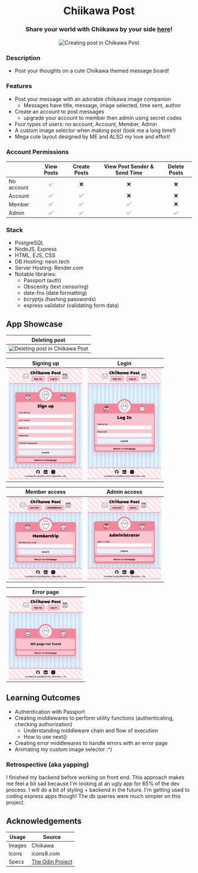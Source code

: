 <h1 align="center">Chiikawa Post</h1>
<h3 align="center">Share your world with Chiikawa by your side <a href='' target="_blank">here</a>!</h3>
<p align="center">
    <img align="center" width="500px" alt="Creating post in Chiikawa Post" src="./readme/post.gif">
</p>

### Description

- Post your thoughts on a cute Chiikawa themed message board!

### Features

- Post your message with an adorable chiikawa image companion
    - Messages have title, message, image selected, time sent, author
- Create an account to post messages
    - upgrade your account to member then admin using secret codes
- Four types of users: no account, Account, Member, Admin
- A custom image selector when making post (took me a long time!)
- Mega cute layout designed by ME and ALSO my love and effort!

### Account Permissions

|              |  View Posts  |  Create Posts  |  View Post Sender & Send Time  |  Delete Posts  |
|  ----------  |  :--------:  |  :----------:  |  :--------------------------:  |  :----------:  |
|  No account  |      ✅      |       ❌       |               ❌               |       ❌       |
|  Account     |      ✅      |       ✅       |               ❌               |       ❌       |
|  Member      |      ✅      |       ✅       |               ✅               |       ❌       |
|  Admin       |      ✅      |       ✅       |               ✅               |       ✅       |

### Stack

-   PostgreSQL
-   NodeJS, Express
-   HTML, EJS, CSS
-   DB Hosting: neon.tech
-   Server Hosting: Render.com
-   Notable libraries: 
    - Passport (auth)
    - Obscenity (text censoring)
    - date-fns (date formatting)
    - bcryptjs (hashing passwords)
    - express validator (validating form data)

## App Showcase

|  Deleting post   | 
|  --------------  | 
| <img width="400px" alt="Deleting post in Chiikawa Post" src="./readme/delete.gif"> | 

|  Signing up  |  Login  |
|  ----------  |  -----  | 
| <img width="200px" alt="Sign up form" src="./readme/sign-up.png"> | <img width="200px" alt="Login form" src="./readme/login.png"> |

|  Member access  |  Admin access  | 
|  -------------  |  ------------  | 
| <img width="200px" alt="Member form" src="./readme/member.png"> | <img width="200px" alt="Admin form" src="./readme/admin.png"> |

|  Error page  | 
|  ------------  | 
| <img width="200px" alt="Error page" src="./readme/error.png"> |

## Learning Outcomes

- Authentication with Passport
- Creating middlewares to perform utility functions (authenticating, checking authorization)
    - Understanding middleware chain and flow of execution
    - How to use next()
- Creating error middlewares to handle errors with an error page
- Animating my custom image selector :^)

### Retrospective (aka yapping)

I finished my backend before working on front end. This approach makes me feel a bit sad because I'm looking at an ugly app for 65% of the dev process. I will do a bit of styling + backend in the future. I'm getting used to coding express apps though! The db queries were much simpler on this project. 

## Acknowledgements

| Usage   |     Source     |
| ------- | -------------- |
| Images  | Chiikawa       | 
| Icons   | icons8.com     |
| Specs   | [The Odin Project](https://www.theodinproject.com/lessons/node-path-nodejs-members-only) |

